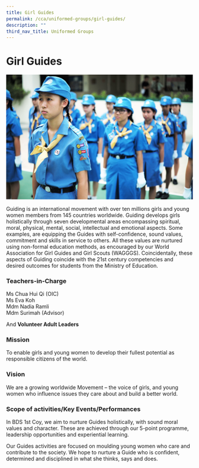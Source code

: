 ```yaml
---
title: Girl Guides
permalink: /cca/uniformed-groups/girl-guides/
description: ""
third_nav_title: Uniformed Groups
---
```

Girl Guides
===========

![Girl Guides](/images/Girl-Guides.jpg)

Guiding is an international movement with over ten millions girls and young women members from 145 countries worldwide. Guiding develops girls holistically through seven developmental areas encompassing spiritual, moral, physical, mental, social, intellectual and emotional aspects. Some examples, are equipping the Guides with self-confidence, sound values, commitment and skills in service to others. All these values are nurtured using non-formal education methods, as encouraged by our World Association for Girl Guides and Girl Scouts (WAGGGS). Coincidentally, these aspects of Guiding coincide with the 21st century competencies and desired outcomes for students from the Ministry of Education.

### Teachers-in-Charge

Ms Chua Hui Qi (OIC) <br>
Ms Eva Koh <br>
Mdm Nadia Ramli  <br>
Mdm Surimah (Advisor) <br>


And <b>Volunteer Adult Leaders</b>

### Mission  


To enable girls and young women to develop their fullest potential as responsible citizens of the world.

  

### Vision


We are a growing worldwide Movement – the voice of girls, and young women who influence issues they care about and build a better world.

  

### Scope of activities/Key Events/Performances


In BDS 1st Coy, we aim to nurture Guides holistically, with sound moral values and character. These are achieved through our 5-point programme, leadership opportunities and experiential learning.

  

Our Guides activities are focused on moulding young women who care and contribute to the society. We hope to nurture a Guide who is confident, determined and disciplined in what she thinks, says and does.